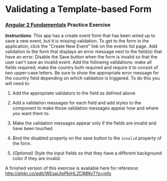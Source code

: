 # Validating a Template-based Form
### [Angular 2 Fundamentals](https://app.pluralsight.com/courses/angular2-fundamentals) Practice Exercise

**_Instructions_**: This app has a create event form that has been wired up to save a new event, but it is
missing validation. To get to the form in the application, click the "Create New Event" link on the events 
list page. Add validation to the form that displays an error message next to the field(s) that have an error. 
Disable the Save button when the form is invalid so that the user can't save an invalid event. Add the following
validations: make all fields required; make the country both required and require it to consist of two upper-case
letters. Be sure to show the appropriate error message for the country field depending on which validation is
triggered. To do this you will need to:

1. Add the appropriate validators to the field as defined above

1. Add a validation messages for each field and add styles to the component to make those validation messages
   appear how and where you want them to.

1. Make the validation messages appear only if the fields are invalid and have been touched.
 
1. Bind the disabled property on the save button to the `invalid` property of the form.

1. _(Optional)_ Style the input fields so that they have a different background color if they are invalid. 


A finished version of this exercise is available here for reference: http://plnkr.co/edit/WEsalJIePbiHLZClMNvT?p=info

